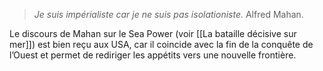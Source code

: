 >*Je suis impérialiste car je ne suis pas isolationiste.*
>Alfred Mahan. 

Le discours de Mahan sur le Sea Power (voir [[La bataille décisive sur mer]]) est bien reçu aux USA, car il coincide avec la fin de la conquête de l’Ouest et permet de rediriger les appétits vers une nouvelle frontière.